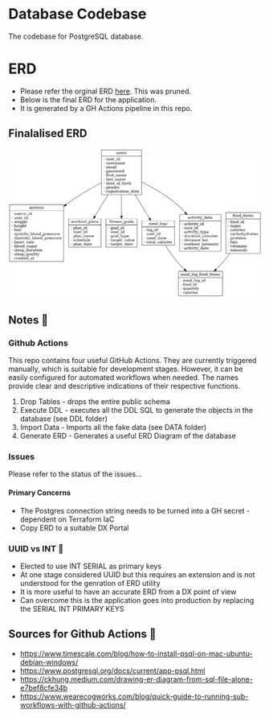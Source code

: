 # Database Codebase

The codebase for PostgreSQL database.

# ERD

- Please refer the orginal ERD [here](/img/erd-1.png).  This was pruned. 
- Below is the final ERD for the application.
- It is generated by a GH Actions pipeline in this repo.

## Finalalised ERD

![ERD](/img/erd.png)

## Notes 📖

### Github Actions

This repo contains four useful GitHub Actions. They are currently triggered manually, which is suitable for development stages. However, it can be easily configured for automated workflows when needed.  The names provide clear and descriptive indications of their respective functions.

1. Drop Tables - drops the entire public schema
2. Execute DDL - executes all the DDL SQL to generate the objects in the database (see DDL folder)
3. Import Data - Imports all the fake data (see DATA folder)
4. Generate ERD - Generates a useful ERD Diagram of the database

### Issues

Please refer to the status of the issues...

#### Primary Concerns

- The Postgres connection string needs to be turned into a GH secret - dependent on Terraform IaC
- Copy ERD to a suitable DX Portal

### UUID vs INT 🔑

- Elected to use INT SERIAL as primary keys
- At one stage considered UUID but this requires an extension and is not understood for the genration of ERD utility
- It is more useful to have an accurate ERD from a DX point of view
- Can overcome this is the application goes into production by replacing the SERIAL INT PRIMARY KEYS

## Sources for Github Actions 📖

- https://www.timescale.com/blog/how-to-install-psql-on-mac-ubuntu-debian-windows/
- https://www.postgresql.org/docs/current/app-psql.html
- https://ckhung.medium.com/drawing-er-diagram-from-sql-file-alone-e7bef8cfe34b
- https://www.wearecogworks.com/blog/quick-guide-to-running-sub-workflows-with-github-actions/
